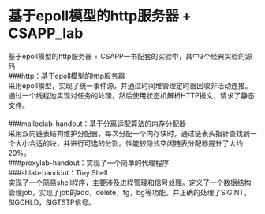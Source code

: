# 基于epoll模型的http服务器 + CSAPP_lab
基于epoll模型的http服务器 + CSAPP一书配套的实验中，其中3个经典实验的源码<br>
###http：基于epoll模型的http服务器<br>
采用epoll模型，实现了统一事件源，并通过时间堆管理定时器回收非活动连接。<br>
通过一个线程池实现对任务的处理，然后使用状态机解析HTTP报文，请求了静态文件。<br>
<br>
###malloclab-handout：基于分离适配算法的内存分配器<br>
采用双向链表结构维护分配器，每次分配一个内存块时，通过链表头指针查找到一个大小合适的块，并进行可选的分割。性能较隐式空闲链表分配器提升了大约20%。
<br>
###proxylab-handout：实现了一个简单的代理程序
<br>
###shlab-handout：Tiny Shell<br>
实现了一个简易shell程序，主要涉及进程管理和信号处理。定义了一个数据结构管理job，实现了job的add，delete，fg，bg等功能。并正确的处理了SIGINT，SIGCHLD，SIGTSTP信号。
